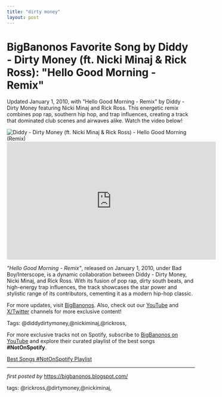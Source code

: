```yaml
---
title: "dirty money"
layout: post
---
```

<!-- Title of the Post -->
<h1 >BigBanonos Favorite Song by Diddy - Dirty Money (ft. Nicki Minaj & Rick Ross): "Hello Good Morning - Remix"</h1> <!-- Introductory Text -->
<p >Updated January 1, 2010, with "Hello Good Morning - Remix" by Diddy - Dirty Money featuring Nicki Minaj and Rick Ross. This energetic remix combines pop rap, southern hip hop, and trap influences, creating a track that dominated club scenes and airwaves alike. Watch the video below!</p> <!-- Featured Image -->
<div > <img src="https://i.scdn.co/image/ab67616d0000b2731936f98ef1f8da7c5b366222" alt="Diddy - Dirty Money (ft. Nicki Minaj & Rick Ross) - Hello Good Morning (Remix)" />
</div> <!-- YouTube Video Embed -->
<div > <iframe width="560" height="315" src="https://www.youtube.com/embed/5n9m9sU0pN8" frameborder="0" allowfullscreen></iframe>
</div> <!-- Song Information -->
<div > <p><em>"Hello Good Morning - Remix"</em>, released on January 1, 2010, under Bad Boy/Interscope, is a dynamic collaboration between Diddy - Dirty Money, Nicki Minaj, and Rick Ross. With its fusion of pop rap, dirty south beats, and high-energy trap influences, the track showcases the star power and stylistic range of its contributors, cementing it as a modern hip-hop classic.</p>
</div> <!-- Footer Links -->
<div > <p>For more updates, visit <a href="https://bigbanonos.blogspot.com/" target="_blank">BigBanonos</a>. Also, check out our <a href="https://www.youtube.com/@BigBanonos" target="_blank">YouTube</a> and <a href="https://x.com/bigbanonos" target="_blank">X/Twitter</a> channels for more exclusive content!</p>
</div> <!-- Tags -->
<p >Tags: @diddydirtymoney,@nickiminaj,@rickross,</p>


<!--Subscribe and Playlist Links-->
<div>
    <p>For more exclusive tracks not on Spotify, subscribe to <a href="https://www.youtube.com/@BigBanonos" target="_blank">BigBanonos on YouTube</a> and explore their curated playlist of the best songs <strong>#NotOnSpotify</strong>.</p>
    <p><a href="https://www.youtube.com/playlist?list=PLtuNtuTatqI0kFahUCbtbfenC_ET5O_tr" target="_blank">Best Songs #NotOnSpotify Playlist<br /></a></p></div>

<hr />

<p><em>first posted by</em> <a href="https://bigbanonos.blogspot.com/" rel="noopener" target="_new">https://bigbanonos.blogspot.com/</a></p>

<p>tags: @rickross,@dirtymoney,@nickiminaj,</p>
